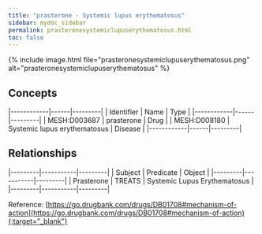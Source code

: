 ```yaml
---
title: "prasterone - Systemic lupus erythematosus"
sidebar: mydoc_sidebar
permalink: prasteronesystemiclupuserythematosus.html
toc: false 
---
```


{% include image.html file="prasteronesystemiclupuserythematosus.png" alt="prasteronesystemiclupuserythematosus" %}

## Concepts

|------------|------|---------|
| Identifier | Name | Type    |
|------------|------|---------|
| MESH:D003687 | prasterone | Drug |
| MESH:D008180 | Systemic lupus erythematosus | Disease |
|------------|------|---------|

## Relationships

|---------|-----------|---------|
| Subject | Predicate | Object  |
|---------|-----------|---------|
| Prasterone | TREATS | Systemic Lupus Erythematosus |
|---------|-----------|---------|

Reference: [https://go.drugbank.com/drugs/DB01708#mechanism-of-action](https://go.drugbank.com/drugs/DB01708#mechanism-of-action){:target="_blank"}